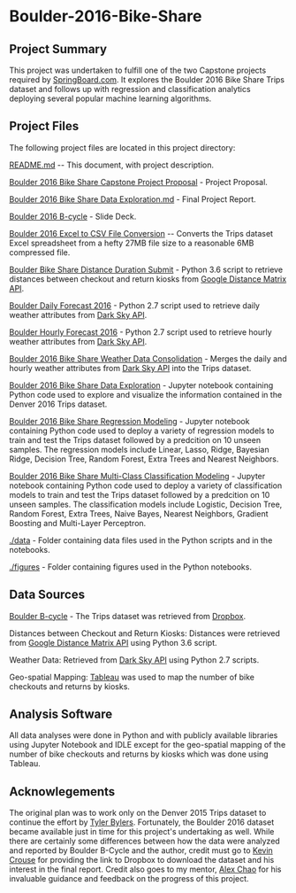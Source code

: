 # Boulder-2016-Bike-Share

## Project Summary
This project was undertaken to fulfill one of the two Capstone projects required by [SpringBoard.com](https://springboard.com). It explores the Boulder 2016 Bike Share Trips dataset and follows up with regression and classification analytics deploying several popular machine learning algorithms.

## Project Files
The following project files are located in this project directory:

[README.md](https://github.com/hbhasin/Boulder-2016-Bike-Share/blob/master/README.md) -- This document, with project description.

[Boulder 2016 Bike Share Capstone Project Proposal](https://github.com/hbhasin/Boulder-2016-Bike-Share/blob/master/Boulder%202016%20Bike%20Share%20Capstone%20Project%20Proposal.pdf) - Project Proposal.

[Boulder 2016 Bike Share Data Exploration.md](https://github.com/hbhasin/Boulder-2016-Bike-Share/blob/master/Boulder%202016%20Bike%20Share%20Data%20Exploration.md) - Final Project Report.

[Boulder 2016 B-cycle](https://github.com/hbhasin/Boulder-2016-Bike-Share/blob/master/Boulder%202016%20B-cycle.pdf) - Slide Deck.

[Boulder 2016 Excel to CSV File Conversion](https://github.com/hbhasin/Boulder-2016-Bike-Share/blob/master/Boulder_2016_Excel_to_CSV_File_Conversion.ipynb) -- Converts the Trips dataset Excel spreadsheet from a hefty 27MB file size to a reasonable 6MB compressed file.

[Boulder Bike Share Distance Duration Submit](https://github.com/hbhasin/Boulder-2016-Bike-Share/blob/master/Boulder_Bike_Share_Distance_Duration_Submit.py) - Python 3.6 script to retrieve distances between checkout and return kiosks from [Google Distance Matrix API](https://developers.google.com/maps/documentation/distance-matrix/).

[Boulder Daily Forecast 2016](https://github.com/hbhasin/Boulder-2016-Bike-Share/blob/master/Boulder_Daily_Forecast_2016.py) - Python 2.7 script used to retrieve daily weather attributes from [Dark Sky API](https://darksky.net/dev/).

[Boulder Hourly Forecast 2016](https://github.com/hbhasin/Boulder-2016-Bike-Share/blob/master/Boulder_Hourly_Forecast_2016.py) - Python 2.7 script used to retrieve hourly weather attributes from [Dark Sky API](https://darksky.net/dev/).

[Boulder 2016 Bike Share Weather Data Consolidation](https://github.com/hbhasin/Boulder-2016-Bike-Share/blob/master/Boulder_2017_Bike_Share_Weather_Data_Consolidation.ipynb) - Merges the daily and hourly weather attributes from [Dark Sky API](https://darksky.net/dev/) into the Trips dataset.

[Boulder 2016 Bike Share Data Exploration](https://github.com/hbhasin/Boulder-2016-Bike-Share/blob/master/Boulder%202016%20Bike%20Share%20Data%20Exploration.ipynb) - Jupyter notebook containing Python code used to explore and visualize the information contained in the Denver 2016 Trips dataset. 

[Boulder 2016 Bike Share Regression Modeling](https://github.com/hbhasin/Boulder-2016-Bike-Share/blob/master/Boulder%202016%20Bike%20Share%20Regression%20Modeling.ipynb) - Jupyter notebook containing Python code used to deploy a variety of regression models to train and test the Trips dataset followed by a predcition on 10 unseen samples. The regression models include Linear, Lasso, Ridge, Bayesian Ridge, Decision Tree, Random Forest, Extra Trees and Nearest Neighbors. 

[Boulder 2016 Bike Share Multi-Class Classification Modeling](https://github.com/hbhasin/Boulder-2016-Bike-Share/blob/master/Boulder%202016%20Bike%20Share%20Multi-Class%20Classification%20Modeling.ipynb) - Jupyter notebook containing Python code used to deploy a variety of classification models to train and test the Trips dataset followed by a predcition on 10 unseen samples. The classification models include Logistic, Decision Tree, Random Forest, Extra Trees, Naive Bayes, Nearest Neighbors, Gradient Boosting and Multi-Layer Perceptron.

[./data](https://github.com/hbhasin/Boulder-2016-Bike-Share/tree/master/data) - Folder containing data files used in the Python scripts and in the notebooks.

[./figures](https://github.com/hbhasin/Boulder-2016-Bike-Share/tree/master/figures) - Folder containing figures used in the Python notebooks.


## Data Sources
[Boulder B-cycle](https://boulder.bcycle.com/) - The Trips dataset was retrieved from [Dropbox](https://www.dropbox.com/s/hk8csl6fm4q0221/Boulder%20B-cycle%20May%202011-January%202017%20Trip%20Data.xlsx?dl=0).

Distances between Checkout and Return Kiosks: Distances were retrieved from [Google Distance Matrix API](https://developers.google.com/maps/documentation/distance-matrix/) using Python 3.6 script.

Weather Data: Retrieved from [Dark Sky API](https://darksky.net/dev/) using Python 2.7 scripts.

Geo-spatial Mapping: [Tableau](https://public.tableau.com/) was used to map the number of bike checkouts and returns by kiosks.

## Analysis Software
All data analyses were done in Python and with publicly available libraries using Jupyter Notebook and IDLE except for the geo-spatial mapping of the number of bike checkouts and returns by kiosks which was done using Tableau.

## Acknowlegements
The original plan was to work only on the Denver 2015 Trips dataset to continue the effort by [Tyler Bylers](https://github.com/tybyers/denver_bcycle/blob/master/Denver_B-Cycle_2014.md). Fortunately, the Boulder 2016 dataset became available just in time for this project's undertaking as well. While there are certainly some differences between how the data were analyzed and reported by Boulder B-Cycle and the author, credit must go to [Kevin Crouse](https://boulder.bcycle.com/staff-board) for providing the link to Dropbox to download the dataset and his interest in the final report. Credit also goes to my mentor, [Alex Chao](https://www.linkedin.com/in/alexchao56/) for his invaluable guidance and feedback on the progress of this project.
